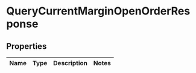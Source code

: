 

# QueryCurrentMarginOpenOrderResponse


## Properties

| Name | Type | Description | Notes |
|------------ | ------------- | ------------- | -------------|



